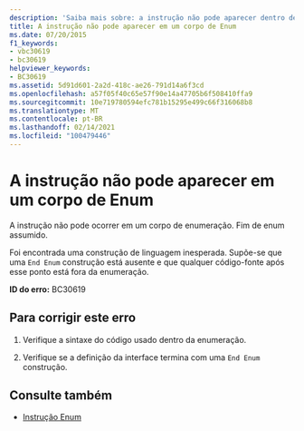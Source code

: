 ```yaml
---
description: 'Saiba mais sobre: a instrução não pode aparecer dentro de um corpo de enumeração'
title: A instrução não pode aparecer em um corpo de Enum
ms.date: 07/20/2015
f1_keywords:
- vbc30619
- bc30619
helpviewer_keywords:
- BC30619
ms.assetid: 5d91d601-2a2d-418c-ae26-791d14a6f3cd
ms.openlocfilehash: a57f05f40c65e57f90e14a47705b6f508410ffa9
ms.sourcegitcommit: 10e719780594efc781b15295e499c66f316068b8
ms.translationtype: MT
ms.contentlocale: pt-BR
ms.lasthandoff: 02/14/2021
ms.locfileid: "100479446"
---
```

# <a name="statement-cannot-appear-within-an-enum-body"></a>A instrução não pode aparecer em um corpo de Enum

A instrução não pode ocorrer em um corpo de enumeração. Fim de enum assumido.  
  
 Foi encontrada uma construção de linguagem inesperada. Supõe-se que uma `End Enum` construção está ausente e que qualquer código-fonte após esse ponto está fora da enumeração.  
  
 **ID do erro:** BC30619  
  
## <a name="to-correct-this-error"></a>Para corrigir este erro  
  
1. Verifique a sintaxe do código usado dentro da enumeração.  
  
2. Verifique se a definição da interface termina com uma `End Enum` construção.  
  
## <a name="see-also"></a>Consulte também

- [Instrução Enum](../language-reference/statements/enum-statement.md)
